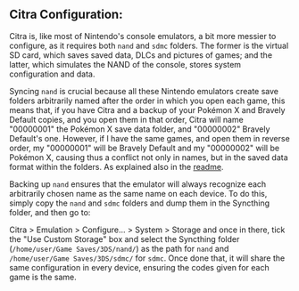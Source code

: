 ## Citra Configuration:

Citra is, like most of Nintendo's console emulators, a bit more messier to configure, as it requires both ```nand``` and ```sdmc``` folders. The former is the virtual SD card, which saves saved data, DLCs and pictures of games; and the latter, which simulates the NAND of the console, stores system configuration and data. 

Syncing ```nand``` is crucial because all these Nintendo emulators create save folders arbitrarily named after the order in which you open each game, this means that, if you have Citra and a backup of your Pokémon X and Bravely Default copies, and you open them in that order, Citra will name "00000001" the Pokémon X save data folder, and "00000002" Bravely Default's one. However, if I have the same games, and open them in reverse order, my "00000001" will be Bravely Default and my "00000002" will be Pokémon X, causing thus a conflict not only in names, but in the saved data format within the folders. As explained also in the [readme](readme.md#nintendo-emulator-folders).

Backing up ```nand``` ensures that the emulator will always recognize each arbitrarily chosen name as the same name on each device. To do this, simply copy the ```nand``` and ```sdmc``` folders and dump them in the Syncthing folder, and then go to:

Citra > Emulation > Configure... > System > Storage and once in there, tick the "Use Custom Storage" box and select the Syncthing folder (```/home/user/Game Saves/3DS/nand/```) as the path for ```nand``` and ```/home/user/Game Saves/3DS/sdmc/``` for ```sdmc```. Once done that, it will share the same configuration in every device, ensuring the codes given for each game is the same.
